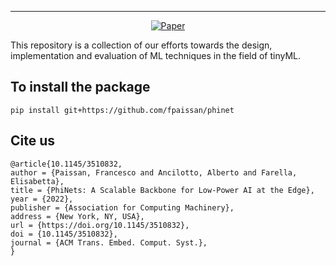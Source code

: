---

<div align="center">    
 
[![Paper](http://img.shields.io/badge/paper-arxiv.1001.2234-B31B1B.svg)](https://arxiv.org/abs/2110.00337)

</div>

This repository is a collection of our efforts towards the design, implementation and evaluation of ML techniques in the field of tinyML. 


## To install the package 

```setup
pip install git+https://github.com/fpaissan/phinet
```

## Cite us
```
@article{10.1145/3510832,
author = {Paissan, Francesco and Ancilotto, Alberto and Farella, Elisabetta},
title = {PhiNets: A Scalable Backbone for Low-Power AI at the Edge},
year = {2022},
publisher = {Association for Computing Machinery},
address = {New York, NY, USA},
url = {https://doi.org/10.1145/3510832},
doi = {10.1145/3510832},
journal = {ACM Trans. Embed. Comput. Syst.},
}
```
<!---

## Pre-trained Models

You can download pretrained models here:

- [My awesome model](https://drive.google.com/mymodel.pth) trained on ImageNet using parameters x,y,z. 

>📋  Give a link to where/how the pretrained models can be downloaded and how they were trained (if applicable).  Alternatively you can have an additional column in your results table with a link to the models.

## Results

Our model achieves the following performance on :

### [Image Classification on ImageNet](https://paperswithcode.com/sota/image-classification-on-imagenet)

| Model name         | Top 1 Accuracy  | Top 5 Accuracy |
| ------------------ |---------------- | -------------- |
| My awesome model   |     85%         |      95%       |

> Include a table of results from your paper, and link back to the leaderboard for clarity and context. If your main result is a figure, include that figure and link to the command or notebook to reproduce it. 

--->
